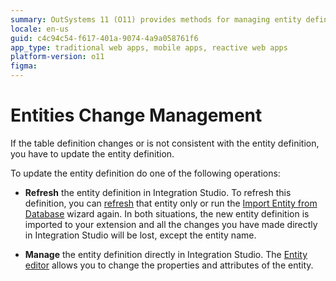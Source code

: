 ```yaml
---
summary: OutSystems 11 (O11) provides methods for managing entity definition changes through refreshing or directly editing in Integration Studio.
locale: en-us
guid: c4c94c54-f617-401a-9074-4a9a058761f6
app_type: traditional web apps, mobile apps, reactive web apps
platform-version: o11
figma:
---
```


# Entities Change Management

If the table definition changes or is not consistent with the entity definition, you have to update the entity definition.  

To update the entity definition do one of the following operations:

* **Refresh** the entity definition in Integration Studio. To refresh this definition, you can [refresh](<entity-refresh.md>) that entity only or run the [Import Entity from Database](<entity-import-from-database.md>) wizard again. In both situations, the new entity definition is imported to your extension and all the changes you have made directly in Integration Studio will be lost, except the entity name.

* **Manage** the entity definition directly in Integration Studio. The [Entity editor](<../../../ref/integration-studio/editor/entity.md>) allows you to change the properties and attributes of the entity.
